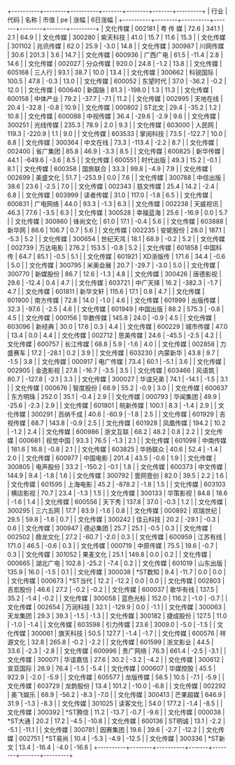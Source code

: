 +----------+--------+----------+-------+--------+-------+---------+
|   行业   |  代码  |   名称   | 市值  |   pe   | 涨幅  | 6日涨幅 |
+----------+--------+----------+-------+--------+-------+---------+
| 文化传媒 | 002181 | 粤 传 媒 | 72.6  | 341.1  |  2.1  |  64.9   |
| 文化传媒 | 300280 | 紫天科技 | 41.0  |  15.7  | 11.6  |  15.3   |
| 文化传媒 | 301102 | 兆讯传媒 | 62.0  |  25.9  | -3.0  |  14.8   |
| 文化传媒 | 300987 | 川网传媒 | 30.6  | 201.3  |  3.6  |  14.7   |
| 文化传媒 | 600936 | 广西广电 | 61.5  | -11.4  |  2.8  |  14.6   |
| 文化传媒 | 002027 | 分众传媒 | 920.0 |  24.8  | -1.2  |  13.8   |
| 文化传媒 | 605168 |  三人行  | 93.1  |  38.7  | 10.0  |  13.4   |
| 文化传媒 | 300662 | 科锐国际 | 100.5 |  47.8  | -0.3  |  13.0   |
| 文化传媒 | 600052 | 东望时代 | 37.0  | -36.2  | -0.2  |  12.0   |
| 文化传媒 | 600640 |  新国脉  | 81.3  | -198.0 |  1.3  |  11.3   |
| 文化传媒 | 600158 | 中体产业 | 79.2  | -37.7  | -7.1  |  11.2   |
| 文化传媒 | 002995 | 天地在线 | 20.4  | -32.8  | -0.8  |  10.9   |
| 文化传媒 | 000802 |  ST北文  | 29.4  | -35.2  |  1.2  |  10.8   |
| 文化传媒 | 600088 | 中视传媒 | 36.4  | -29.6  | -2.9  |   9.6   |
| 文化传媒 | 300251 | 光线传媒 | 235.3 |  78.9  |  2.0  |   9.3   |
| 文化传媒 | 603000 |  人民网  | 119.3 | -220.9 |  1.1  |   9.0   |
| 文化传媒 | 603533 | 掌阅科技 | 73.5  | -122.7 | 10.0  |   8.8   |
| 文化传媒 | 300364 | 中文在线 | 73.3  | -113.4 | -2.2  |   8.7   |
| 文化传媒 | 002400 | 省广集团 | 85.8  |  46.9  | -3.3  |   8.5   |
| 文化传媒 | 600825 | 新华传媒 | 44.1  | -649.6 | -3.6  |   8.5   |
| 文化传媒 | 600551 | 时代出版 | 49.3  |  15.2  | -0.1  |   8.1   |
| 文化传媒 | 600358 | 国旅联合 | 33.3  |  99.8  | -4.9  |   7.9   |
| 文化传媒 | 002699 | 美盛文化 | 51.7  | -253.9 |  0.0  |   7.6   |
| 文化传媒 | 300788 | 中信出版 | 38.6  |  23.6  | -2.5  |   7.0   |
| 文化传媒 | 002343 | 慈文传媒 | 25.4  |  14.2  | -2.4  |   6.8   |
| 文化传媒 | 603999 | 读者传媒 | 31.0  | 117.0  | -1.8  |   6.5   |
| 文化传媒 | 600831 | 广电网络 | 44.0  |  93.3  | -1.3  |   6.3   |
| 文化传媒 | 002238 | 天威视讯 | 46.3  |  77.6  | -3.5  |   6.3   |
| 文化传媒 | 300528 | 幸福蓝海 | 25.6  | -16.9  |  0.0  |   5.7   |
| 文化传媒 | 300860 | 锋尚文化 | 61.0  |  17.1  | -0.4  |   5.6   |
| 文化传媒 | 603888 |  新华网  | 86.6  | 106.7  |  0.7  |   5.6   |
| 文化传媒 | 002235 | 安妮股份 | 28.0  | 187.1  | -5.3  |   5.2   |
| 文化传媒 | 300654 | 世纪天鸿 | 18.1  |  68.9  | -0.2  |   5.2   |
| 文化传媒 | 002739 | 万达电影 | 276.2 | 153.5  | -0.8  |   5.2   |
| 文化传媒 | 601858 | 中国科传 | 64.7  |  85.1  | -0.5  |   5.1   |
| 文化传媒 | 601921 | XD浙版传 | 171.6 |  34.4  | -0.6  |   5.0   |
| 文化传媒 | 300795 | 米奥会展 | 20.7  | -29.7  | -3.0  |   5.0   |
| 文化传媒 | 300770 | 新媒股份 | 86.7  |  12.6  | -1.3  |   4.8   |
| 文化传媒 | 300426 | 唐德影视 | 29.6  | -12.4  |  0.4  |   4.7   |
| 文化传媒 | 603721 | 中广天择 | 16.2  | -382.3 | -1.7  |   4.7   |
| 文化传媒 | 601811 | 新华文轩 | 115.6 |  17.1  |  0.8  |   4.7   |
| 文化传媒 | 601900 | 南方传媒 | 72.8  |  14.0  | -1.0  |   4.6   |
| 文化传媒 | 601999 | 出版传媒 | 32.3  | -97.6  | -2.5  |   4.6   |
| 文化传媒 | 601949 | 中国出版 | 88.2  | 575.3  | -0.8  |   4.5   |
| 文化传媒 | 000156 | 华数传媒 | 145.8 |  24.0  | -0.9  |   4.5   |
| 文化传媒 | 603096 |  新经典  | 30.0  |  17.6  |  0.3  |   4.4   |
| 文化传媒 | 600229 | 城市传媒 | 47.0  |  13.4  |  0.0  |   4.4   |
| 文化传媒 | 002712 | 思美传媒 | 24.6  | -45.5  | -2.5  |   4.2   |
| 文化传媒 | 600757 | 长江传媒 | 68.8  |  5.9   | -1.6  |   4.0   |
| 文化传媒 | 002858 | 力盛赛车 | 17.2  | -28.1  |  0.2  |   3.9   |
| 文化传媒 | 603230 | 内蒙新华 | 43.8  |  9.7   | -1.5  |   3.8   |
| 文化传媒 | 000917 | 电广传媒 | 73.4  |  60.1  | -5.1  |   3.6   |
| 文化传媒 | 002905 | 金逸影视 | 27.8  | -16.7  | -3.5  |   3.5   |
| 文化传媒 | 603466 |  风语筑  | 80.7  | -127.8 | -2.1  |   3.3   |
| 文化传媒 | 300027 | 华谊兄弟 | 74.1  | -14.1  | -1.5  |   3.1   |
| 文化传媒 | 000676 | 智度股份 | 68.9  |  55.2  | -0.9  |   3.0   |
| 文化传媒 | 600637 | 东方明珠 | 252.0 |  35.1  | -0.4  |   2.9   |
| 文化传媒 | 000793 | 华闻集团 | 49.9  | -25.6  | -2.3  |   2.9   |
| 文化传媒 | 601801 | 皖新传媒 | 100.1 |  8.3   | -1.4  |   2.9   |
| 文化传媒 | 300291 | 百纳千成 | 40.6  | -60.9  | -1.8  |   2.5   |
| 文化传媒 | 601929 | 吉视传媒 | 68.7  | 143.8  | -0.9  |   2.5   |
| 文化传媒 | 601928 | 凤凰传媒 | 194.2 |  10.2  | -1.2  |   2.4   |
| 文化传媒 | 600986 | 浙文互联 | 68.2  |  48.2  |  0.8  |   2.2   |
| 文化传媒 | 000681 | 视觉中国 | 93.3  |  76.5  | -1.3  |   2.1   |
| 文化传媒 | 601098 | 中南传媒 | 181.6 |  16.8  | -0.8  |   2.1   |
| 文化传媒 | 603825 | 华扬联众 | 40.6  |  52.4  | -1.4  |   2.0   |
| 文化传媒 | 600977 | 中国电影 | 201.4 |  43.5  | -0.6  |   1.9   |
| 文化传媒 | 300805 | 电声股份 | 33.2  | -150.2 | -0.1  |   1.8   |
| 文化传媒 | 600373 | 中文传媒 | 144.9 |  9.4   | -1.8  |   1.6   |
| 文化传媒 | 300792 | 壹网壹创 | 82.0  |  39.5  |  2.2  |   1.6   |
| 文化传媒 | 601595 | 上海电影 | 45.2  | -878.2 | -1.8  |   1.5   |
| 文化传媒 | 603103 | 横店影视 | 70.7  |  23.4  | -1.3  |   1.5   |
| 文化传媒 | 300133 | 华策影视 | 84.8  |  18.6  | -1.6  |   1.4   |
| 文化传媒 | 600556 |  天下秀  | 137.8 |  37.0  | -0.3  |   1.2   |
| 文化传媒 | 300295 | 三六五网 | 17.7  |  83.9  | -1.6  |   0.8   |
| 文化传媒 | 000892 | 欢瑞世纪 | 29.5  |  59.8  | -1.6  |   0.7   |
| 文化传媒 | 300242 | 佳云科技 | 20.2  | -29.1  | -0.3  |   0.6   |
| 文化传媒 | 300947 | 德必集团 | 25.7  |  25.1  | -0.5  |   0.3   |
| 文化传媒 | 002502 | 鼎龙文化 | 27.2  | -60.7  | -2.0  |   0.3   |
| 文化传媒 | 600959 | 江苏有线 | 171.0 |  46.5  | -0.6  |   0.3   |
| 文化传媒 | 000719 | 中原传媒 | 75.5  |  19.6  | -0.7  |   0.3   |
| 文化传媒 | 301052 | 果麦文化 | 25.1  | 149.8  |  0.0  |   0.2   |
| 文化传媒 | 000665 | 湖北广电 | 102.8 | -25.2  | -7.4  |   0.2   |
| 文化传媒 | 601019 | 山东出版 | 135.9 |  16.0  | -1.5  |   0.1   |
| 文化传媒 | 300038 | *ST数知  |  9.4  | -11.7  |  0.0  |   0.0   |
| 文化传媒 | 000673 | *ST当代  | 12.2  | -12.2  |  0.0  |   0.0   |
| 文化传媒 | 002803 | 吉宏股份 | 46.6  |  27.2  | -0.2  |  -0.2   |
| 文化传媒 | 600037 | 歌华有线 | 137.5 |  35.2  | -1.4  |  -0.2   |
| 文化传媒 | 300058 | 蓝色光标 | 152.0 | 116.2  | -1.0  |  -0.7   |
| 文化传媒 | 002654 | 万润科技 | 32.1  | -129.9 |  0.0  |  -1.1   |
| 文化传媒 | 300063 | 天龙集团 | 29.3  |  39.3  | -1.5  |  -1.3   |
| 文化传媒 | 300182 | 捷成股份 | 127.5 |  11.0  | -1.0  |  -1.4   |
| 文化传媒 | 603598 | 引力传媒 | 23.6  | 3009.0 | -5.0  |  -1.5   |
| 文化传媒 | 300061 | 旗天科技 | 50.5  | 127.7  | -1.4  |  -1.7   |
| 文化传媒 | 600576 | 祥源文化 | 32.8  | 265.8  | -0.2  |  -2.2   |
| 文化传媒 | 601599 | 浙文影业 | 44.5  |  33.6  | -2.3  |  -2.8   |
| 文化传媒 | 600996 | 贵广网络 | 76.3  | 661.4  | -2.5  |  -3.1   |
| 文化传媒 | 300071 | 华谊嘉信 | 27.6  |  30.2  | -3.2  |  -4.2   |
| 文化传媒 | 300612 | 宣亚国际 | 26.9  |  76.4  | -1.5  |  -5.4   |
| 文化传媒 | 000607 | 华媒控股 | 45.5  | 922.9  | -2.0  |  -5.9   |
| 文化传媒 | 605577 | 龙版传媒 | 58.5  |  10.5  | -7.1  |  -5.9   |
| 文化传媒 | 603729 | 龙韵股份 | 13.4  | 101.2  | -10.0 |  -6.8   |
| 文化传媒 | 002292 | 奥飞娱乐 | 68.9  | -56.2  | -8.3  |  -7.0   |
| 文化传媒 | 300413 | 芒果超媒 | 646.9 |  31.9  | -1.3  |  -8.3   |
| 文化传媒 | 301025 | 读客文化 | 54.0  | 177.2  | -1.4  |  -8.5   |
| 文化传媒 | 300392 | *ST腾信  | 11.2  | -13.7  | -0.7  |  -9.6   |
| 文化传媒 | 000038 | *ST大通  | 20.2  |  17.2  | -4.5  |  -10.8  |
| 文化传媒 | 600136 |  ST明诚  | 13.1  |  -2.2  | -5.1  |  -11.1  |
| 文化传媒 | 300781 | 因赛集团 | 19.6  |  39.6  | -2.7  |  -12.2  |
| 文化传媒 | 002751 | *ST易尚  | 10.4  |  -5.3  | -4.9  |  -12.5  |
| 文化传媒 | 300336 | *ST新文  | 13.4  | -16.4  | -4.0  |  -16.6  |
+----------+--------+----------+-------+--------+-------+---------+
